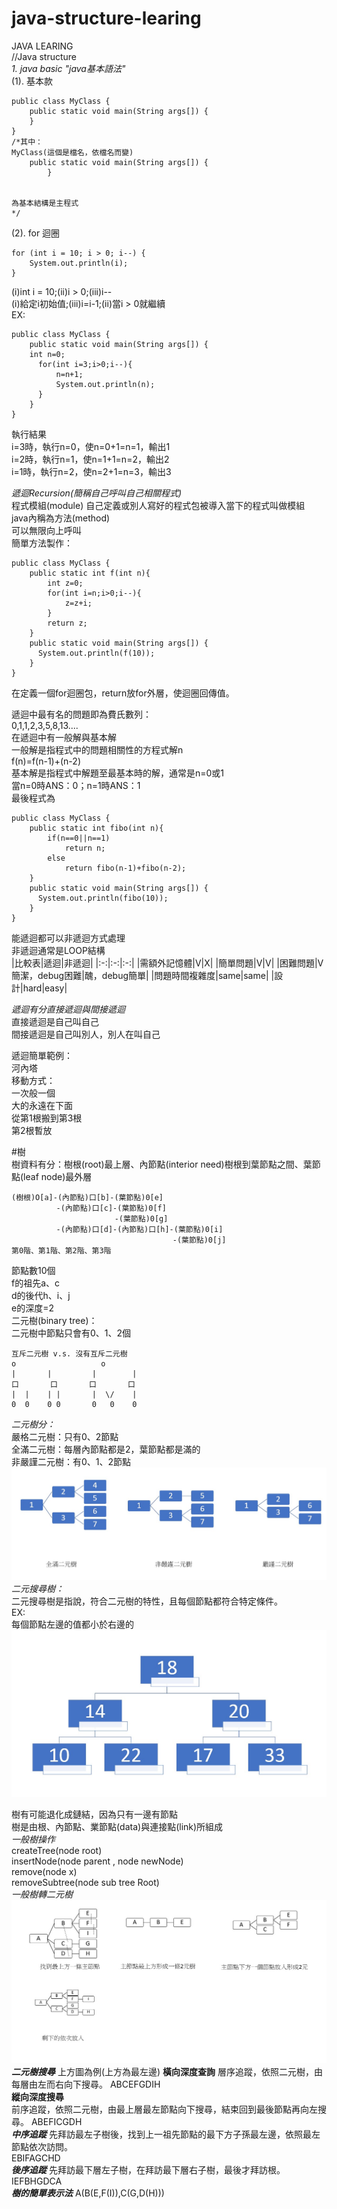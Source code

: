 # java-structure-learing
JAVA LEARING  
//Java structure  
*1. java basic "java基本語法"*    
(1). 基本款   
```
public class MyClass {  
    public static void main(String args[]) {  
    }  
}  
/*其中：  
MyClass(這個是檔名，依檔名而變)  
    public static void main(String args[]) {  
        }
 

為基本結構是主程式  
*/  
``` 
(2). for 迴圈  
```
for (int i = 10; i > 0; i--) {  
    System.out.println(i);  
}  
```
(i)int i = 10;(ii)i > 0;(iii)i--  
(i)給定i初始值;(iii)i=i-1;(ii)當i > 0就繼續  
EX:  
```
public class MyClass {  
    public static void main(String args[]) { 
    int n=0;  
      for(int i=3;i>0;i--){  
          n=n+1;  
          System.out.println(n);  
      }  
    }  
} 
```
執行結果  
i=3時，執行n=0，使n=0+1=n=1，輸出1   
i=2時，執行n=1，使n=1+1=n=2，輸出2  
i=1時，執行n=2，使n=2+1=n=3，輸出3  
 

*遞迴Recursion(簡稱自己呼叫自己相關程式)*  
程式模組(module)
自己定義或別人寫好的程式包被導入當下的程式叫做模組  
java內稱為方法(method)  
可以無限向上呼叫  
簡單方法製作：
```
public class MyClass {
    public static int f(int n){
        int z=0;
        for(int i=n;i>0;i--){
            z=z+i;
        }
        return z;
    }
    public static void main(String args[]) {
      System.out.println(f(10));
    }
}  
```
在定義一個for迴圈包，return放for外層，使迴圈回傳值。    
  
遞迴中最有名的問題即為費氏數列：  
0,1,1,2,3,5,8,13....  
在遞迴中有一般解與基本解  
一般解是指程式中的問題相關性的方程式解n  
f(n)=f(n-1)+(n-2)  
基本解是指程式中解題至最基本時的解，通常是n=0或1  
當n=0時ANS：0；n=1時ANS：1  
最後程式為  
```
public class MyClass {
    public static int fibo(int n){
        if(n==0||n==1)
            return n;
        else
            return fibo(n-1)+fibo(n-2);
    }
    public static void main(String args[]) {
      System.out.println(fibo(10));
    }
}
```
能遞迴都可以非遞迴方式處理  
非遞迴通常是LOOP結構  
|比較表|遞迴|非遞迴|
|:-:|:-:|:-:|
|需額外記憶體|V|X|
|簡單問題|V|V|
|困難問題|V簡潔，debug困難|醜，debug簡單|
|問題時間複雜度|same|same|
|設計|hard|easy|
  
*遞迴有分直接遞迴與間接遞迴*  
直接遞迴是自己叫自己  
間接遞迴是自己叫別人，別人在叫自己  

遞迴簡單範例：  
河內塔  
移動方式：  
一次般一個  
大的永遠在下面  
從第1根搬到第3根  
第2根暫放  

#樹  
樹資料有分：樹根(root)最上層、內節點(interior need)樹根到葉節點之間、葉節點(leaf node)最外層  
```
(樹根)O[a]-(內節點)口[b]-(葉節點)0[e]  
          -(內節點)口[c]-(葉節點)0[f]  
                       -(葉節點)0[g]  
          -(內節點)口[d]-(內節點)口[h]-(葉節點)0[i]  
                                    -(葉節點)0[j]  
第0階、第1階、第2階、第3階  
```
節點數10個   
f的祖先a、c  
d的後代h、i、j  
e的深度=2  
二元樹(binary tree)：  
二元樹中節點只會有0、1、2個  
```
互斥二元樹 v.s. 沒有互斥二元樹
o                   o
|       |         |        |
口       口       口       口
|  |    | |       |  \/    |
0  0    0 0       0   0    0
```
*二元樹分：*  
嚴格二元樹：只有0、2節點  
全滿二元樹：每層內節點都是2，葉節點都是滿的  
非嚴謹二元樹：有0、1、2節點  
![image](https://github.com/TMDzzzUseless/java-structure-learing/blob/c93757fdbd619723bf842db756189057de35bc65/READIMG/3%E7%A8%AE%E4%BA%8C%E5%85%83%E6%A8%B9.jpg)
*二元搜尋樹：*     
二元搜尋樹是指說，符合二元樹的特性，且每個節點都符合特定條件。  
EX:  
每個節點左邊的值都小於右邊的  
![image](https://github.com/TMDzzzUseless/java-structure-learing/blob/617778a3e9ca41edd74e167d6a3ec76ed6c75107/READIMG/%E4%BA%8C%E5%85%83%E6%90%9C%E5%B0%8B%E6%A8%B9.jpg)

樹有可能退化成鏈結，因為只有一邊有節點  
樹是由根、內節點、業節點(data)與連接點(link)所組成  
*一般樹操作*  
createTree(node root)  
insertNode(node parent , node newNode)  
remove(node x)  
removeSubtree(node sub tree Root)  
*一般樹轉二元樹*  
![image](https://github.com/TMDzzzUseless/java-structure-learing/blob/bdfc5607d5c0253275182a3279672238b11a41d7/READIMG/%E4%B8%80%E8%88%AC%E6%A8%B9%E8%BD%892%E5%85%83%E6%A8%B9.jpg)
***二元樹搜尋***
上方圖為例(上方為最左邊)
**橫向深度查詢**
層序追蹤，依照二元樹，由每層由左而右向下搜尋。 
ABCEFGDIH  
**縱向深度搜尋**  
前序追蹤，依照二元樹，由最上層最左節點向下搜尋，結束回到最後節點再向左搜尋。 
ABEFICGDH  
***中序追蹤***
先拜訪最左子樹後，找到上一祖先節點的最下方子孫最左邊，依照最左節點依次訪問。  
EBIFAGCHD  
***後序追蹤***
先拜訪最下層左子樹，在拜訪最下層右子樹，最後才拜訪根。
IEFBHGDCA  
***樹的簡單表示法***
A(B(E,F(I)),C(G,D(H)))  





